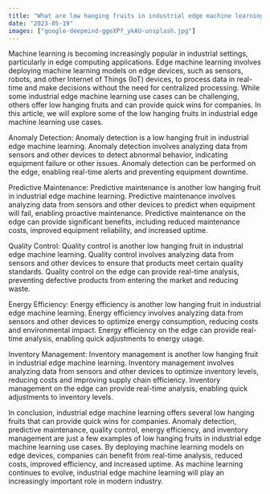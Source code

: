 ```yaml
---
title: "What are low hanging fruits in industrial edge machine learning use cases?"
date: "2023-05-19"
images: ["google-deepmind-ggeXPf_ykAU-unsplash.jpg"]
---
```


Machine learning is becoming increasingly popular in industrial settings, particularly in edge computing applications. Edge machine learning involves deploying machine learning models on edge devices, such as sensors, robots, and other Internet of Things (IoT) devices, to process data in real-time and make decisions without the need for centralized processing. While some industrial edge machine learning use cases can be challenging, others offer low hanging fruits and can provide quick wins for companies. In this article, we will explore some of the low hanging fruits in industrial edge machine learning use cases. 

Anomaly Detection: Anomaly detection is a low hanging fruit in industrial edge machine learning. Anomaly detection involves analyzing data from sensors and other devices to detect abnormal behavior, indicating equipment failure or other issues. Anomaly detection can be performed on the edge, enabling real-time alerts and preventing equipment downtime. 

Predictive Maintenance: Predictive maintenance is another low hanging fruit in industrial edge machine learning. Predictive maintenance involves analyzing data from sensors and other devices to predict when equipment will fail, enabling proactive maintenance. Predictive maintenance on the edge can provide significant benefits, including reduced maintenance costs, improved equipment reliability, and increased uptime. 

Quality Control: Quality control is another low hanging fruit in industrial edge machine learning. Quality control involves analyzing data from sensors and other devices to ensure that products meet certain quality standards. Quality control on the edge can provide real-time analysis, preventing defective products from entering the market and reducing waste. 

Energy Efficiency: Energy efficiency is another low hanging fruit in industrial edge machine learning. Energy efficiency involves analyzing data from sensors and other devices to optimize energy consumption, reducing costs and environmental impact. Energy efficiency on the edge can provide real-time analysis, enabling quick adjustments to energy usage. 

Inventory Management: Inventory management is another low hanging fruit in industrial edge machine learning. Inventory management involves analyzing data from sensors and other devices to optimize inventory levels, reducing costs and improving supply chain efficiency. Inventory management on the edge can provide real-time analysis, enabling quick adjustments to inventory levels. 

In conclusion, industrial edge machine learning offers several low hanging fruits that can provide quick wins for companies. Anomaly detection, predictive maintenance, quality control, energy efficiency, and inventory management are just a few examples of low hanging fruits in industrial edge machine learning use cases. By deploying machine learning models on edge devices, companies can benefit from real-time analysis, reduced costs, improved efficiency, and increased uptime. As machine learning continues to evolve, industrial edge machine learning will play an increasingly important role in modern industry.

